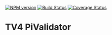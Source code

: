 [![NPM version](https://img.shields.io/npm/v/pi-validator-tv4.svg?style=flat-square)](https://www.npmjs.com/package/pi-validator-tv4)
[![Build Status](https://travis-ci.org/Picta-it/pi-validator-tv4.svg?branch=master)](https://travis-ci.org/picta-it/pi-validator-tv4)
[![Coverage Status](https://coveralls.io/repos/Picta-it/pi-validator-tv4/badge.svg?branch=master&service=github)](https://coveralls.io/github/Picta-it/pi-model?branch=master)

# TV4 PiValidator
